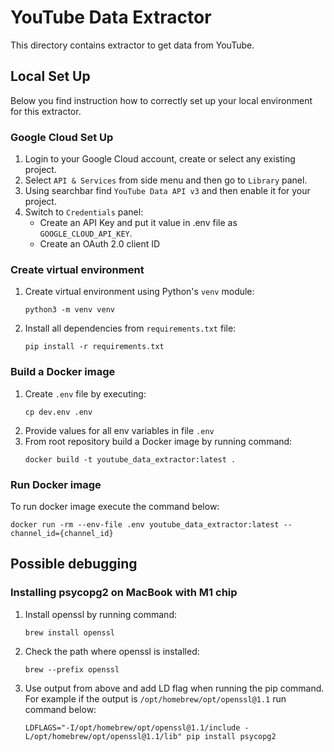 # YouTube Data Extractor

This directory contains extractor to get data from YouTube.

## Local Set Up
Below you find instruction how to correctly set up your local environment for this extractor.

### Google Cloud Set Up 
1. Login to your Google Cloud account, create or select any existing project. 
2. Select `API & Services` from side menu and then go to `Library` panel.
3. Using searchbar find `YouTube Data API v3` and then enable it for your project.
4. Switch to `Credentials` panel:
   - Create an API Key and put it value in .env file as `GOOGLE_CLOUD_API_KEY`.
   - Create an OAuth 2.0 client ID 

### Create virtual environment
1. Create virtual environment using Python's `venv` module:
   ```shell
   python3 -m venv venv 
   ```
2. Install all dependencies from `requirements.txt` file:
   ```shell
   pip install -r requirements.txt
   ```

### Build a Docker image
1. Create `.env` file by executing: 
   ```shell
   cp dev.env .env
   ```
2. Provide values for all env variables in file `.env`
3. From root repository build a Docker image by running command:
   ```shell
   docker build -t youtube_data_extractor:latest .
   ```

### Run Docker image
To run docker image execute the command below:
```shell
docker run -rm --env-file .env youtube_data_extractor:latest --channel_id={channel_id}
```

## Possible debugging 
### Installing psycopg2 on MacBook with M1 chip
1. Install openssl by running command:
    ```shell
    brew install openssl
    ```
2. Check the path where openssl is installed:
    ```shell
    brew --prefix openssl
    ```
3. Use output from above and add LD flag when running the pip command. For example if the output is `/opt/homebrew/opt/openssl@1.1` run command below:
    ```shell
    LDFLAGS="-I/opt/homebrew/opt/openssl@1.1/include -L/opt/homebrew/opt/openssl@1.1/lib" pip install psycopg2
    ```